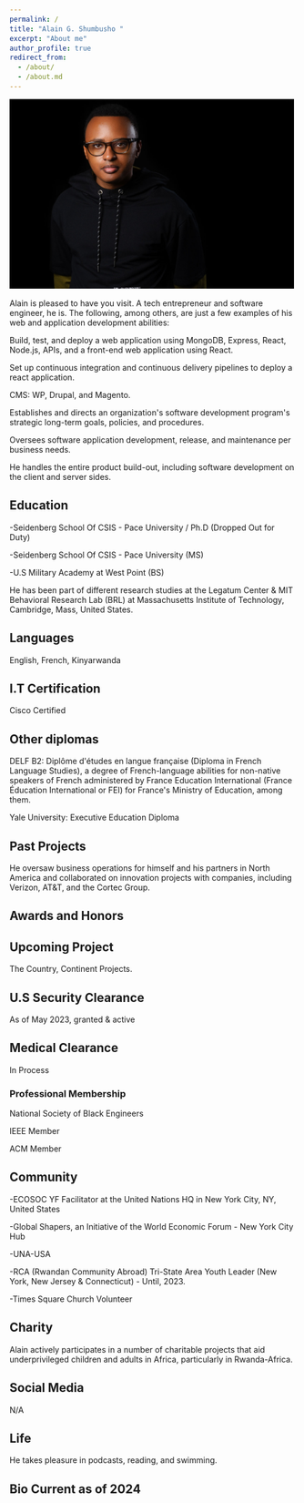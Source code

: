 ```yaml
---
permalink: /
title: "Alain G. Shumbusho " 
excerpt: "About me"
author_profile: true
redirect_from: 
  - /about/
  - /about.md
---
```




<img src="images/Headshotwoo.jpg" alt="" style="width:500px;height:333px;">



Alain is pleased to have you visit. A tech entrepreneur and software engineer, he is. The following, among others, are just a few examples of his web and application development abilities:

Build, test, and deploy a web application using MongoDB, Express, React, Node.js, APIs, and a front-end web application using React.

Set up continuous integration and continuous delivery pipelines to deploy a react application.

CMS: WP, Drupal, and Magento.

Establishes and directs an organization's software development program's strategic long-term goals, policies, and procedures.

Oversees software application development, release, and maintenance per business needs.

He handles the entire product build-out, including software development on the client and server sides.


## Education

-Seidenberg School Of CSIS - Pace University / Ph.D (Dropped Out for Duty)

-Seidenberg School Of CSIS - Pace University (MS) 

-U.S Military Academy at West Point (BS)

He has been part of different research studies at the Legatum Center & MIT Behavioral Research Lab (BRL) at Massachusetts Institute of Technology, Cambridge, Mass, United States.


## Languages

English, French, Kinyarwanda

## I.T Certification

Cisco Certified

## Other diplomas

DELF B2: Diplôme d'études en langue française (Diploma in French Language Studies), a degree of French-language abilities for non-native speakers of French administered by France Education International (France Éducation International or FEI) for France's Ministry of Education, among them.

Yale University: Executive Education Diploma

## Past Projects

He oversaw business operations for himself and his partners in North America and collaborated on innovation projects with companies, including Verizon, AT&T, and the Cortec Group.


## Awards and Honors



## Upcoming Project

The Country, Continent Projects.

## U.S Security Clearance

As of May 2023, granted & active

## Medical Clearance

In Process

### Professional Membership 

National Society of Black Engineers

IEEE Member

ACM Member

## Community

-ECOSOC YF Facilitator at the United Nations HQ in New York City, NY, United States

-Global Shapers, an Initiative of the World Economic Forum - New York City Hub

-UNA-USA

-RCA (Rwandan Community Abroad) Tri-State Area Youth Leader (New York, New Jersey & Connecticut) - Until, 2023.

-Times Square Church Volunteer


## Charity

Alain actively participates in a number of charitable projects that aid underprivileged children and adults in Africa, particularly in Rwanda-Africa.

## Social Media

 N/A


## Life

He takes pleasure in podcasts, reading, and swimming. 


## Bio Current as of 2024




                                                           

                                                                             

